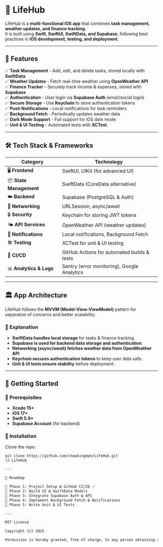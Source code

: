# 🚀 LifeHub  

LifeHub is a **multi-functional iOS app** that combines **task management, weather updates, and finance tracking**.  
It is built using **Swift, SwiftUI, SwiftData, and Supabase**, following best practices in **iOS development, testing, and deployment**.  

---

## 📌 Features  

✅ **Task Management** - Add, edit, and delete tasks, stored locally with **SwiftData**  
✅ **Weather Updates** - Fetch real-time weather using **OpenWeather API**  
✅ **Finance Tracker** - Securely track income & expenses, stored with **Supabase**  
✅ **Authentication** - User login via **Supabase Auth** (email/social login)  
✅ **Secure Storage** - Use **Keychain** to store authentication tokens  
✅ **Push Notifications** - Local notifications for task reminders  
✅ **Background Fetch** - Periodically updates weather data  
✅ **Dark Mode Support** - Full support for iOS dark mode  
✅ **Unit & UI Testing** - Automated tests with **XCTest**  

---

## 🛠️ Tech Stack & Frameworks  

| **Category**      | **Technology**  |
|------------------|---------------|
| 🖥 **Frontend** | SwiftUI, UIKit (for advanced UI) |
| 📦 **State Management** | SwiftData (CoreData alternative) |
| ☁️ **Backend** | Supabase (PostgreSQL & Auth) |
| 🔗 **Networking** | URLSession, async/await |
| 🔒 **Security** | Keychain for storing JWT tokens |
| 🌤 **API Services** | OpenWeather API (weather updates) |
| 🔔 **Notifications** | Local notifications, Background Fetch |
| 🛠 **Testing** | XCTest for unit & UI testing |
| 🚀 **CI/CD** | GitHub Actions for automated builds & tests |
| 📊 **Analytics & Logs** | Sentry (error monitoring), Google Analytics |

---

## 🏛️ App Architecture  

LifeHub follows the **MVVM (Model-View-ViewModel)** pattern for separation of concerns and better scalability.  

### **🔹 Explanation**
- **SwiftData handles local storage** for tasks & finance tracking.  
- **Supabase is used for backend data storage and authentication**.  
- **Networking (async/await) fetches weather data from OpenWeather API**.  
- **Keychain secures authentication tokens** to keep user data safe.  
- **Unit & UI tests ensure stability** before deployment.  

---

## 🚀 Getting Started  

### **📌 Prerequisites**
- **Xcode 15+**  
- **iOS 17+**  
- **Swift 5.9+**  
- **Supabase Account** (for backend)  

### **📌 Installation**  

Clone the repo:  
```sh
git clone https://github.com/chowkingman/LifeHub.git
cd LifeHub

---

🎯 Roadmap

📌 Phase 1: Project Setup & GitHub CI/CD ✅
📌 Phase 2: Build UI & SwiftData Models
📌 Phase 3: Integrate Supabase Auth & API
📌 Phase 4: Implement Background Fetch & Notifications
📌 Phase 5: Write Unit & UI Tests

---

MIT License

Copyright (c) 2025

Permission is hereby granted, free of charge, to any person obtaining a copy of this software...